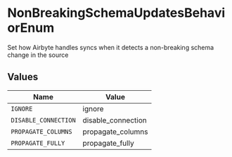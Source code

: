 # NonBreakingSchemaUpdatesBehaviorEnum

Set how Airbyte handles syncs when it detects a non-breaking schema change in the source


## Values

| Name                 | Value                |
| -------------------- | -------------------- |
| `IGNORE`             | ignore               |
| `DISABLE_CONNECTION` | disable_connection   |
| `PROPAGATE_COLUMNS`  | propagate_columns    |
| `PROPAGATE_FULLY`    | propagate_fully      |